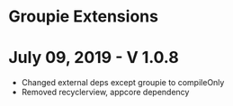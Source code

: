 Groupie Extensions
====

July 09, 2019 - V 1.0.8
=======
- Changed external deps except groupie to compileOnly
- Removed recyclerview, appcore dependency